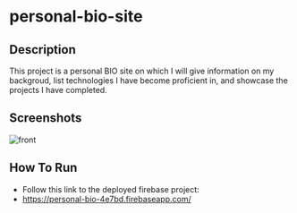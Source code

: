 # personal-bio-site
## Description
 This project is a personal BIO site on which I will give information on my backgroud, list technologies I have become proficient in, and showcase the projects I have completed.

## Screenshots
![front]()

## How To Run
* Follow this link to the deployed firebase project:
* https://personal-bio-4e7bd.firebaseapp.com/